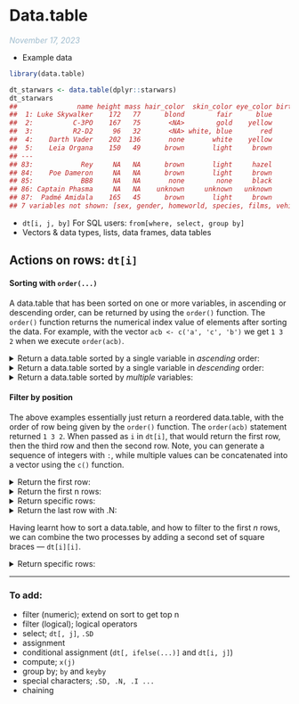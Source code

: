 Data.table
================
<em style='color:#00508060;'>November 17, 2023</em>

- Example data

``` r
library(data.table)

dt_starwars <- data.table(dplyr::starwars)
dt_starwars
##               name height mass hair_color  skin_color eye_color birth_year
##  1: Luke Skywalker    172   77      blond        fair      blue       19.0
##  2:          C-3PO    167   75       <NA>        gold    yellow      112.0
##  3:          R2-D2     96   32       <NA> white, blue       red       33.0
##  4:    Darth Vader    202  136       none       white    yellow       41.9
##  5:    Leia Organa    150   49      brown       light     brown       19.0
## ---                                                                       
## 83:            Rey     NA   NA      brown       light     hazel         NA
## 84:    Poe Dameron     NA   NA      brown       light     brown         NA
## 85:            BB8     NA   NA       none        none     black         NA
## 86: Captain Phasma     NA   NA    unknown     unknown   unknown         NA
## 87:  Padmé Amidala    165   45      brown       light     brown       46.0
## 7 variables not shown: [sex, gender, homeworld, species, films, vehicles, starships]
```

- `dt[i, j, by]` For SQL users: `from[where, select, group by]`
- Vectors & data types, lists, data frames, data tables

## Actions on rows: `dt[i]`

#### Sorting with `order(...)`

A data.table that has been sorted on one or more variables, in ascending
or descending order, can be returned by using the `order()` function.
The `order()` function returns the numerical index value of elements
after sorting the data. For example, with the vector
`acb <- c('a', 'c', 'b')` we get `1 3 2` when we execute `order(acb)`.

<details>
<summary>
Return a data.table sorted by a single variable in <em>ascending</em>
order:
</summary>

``` r
  dt_starwars[order(height)]
  ##                      name height mass hair_color  skin_color eye_color
  ##  1:                  Yoda     66   17      white       green     brown
  ##  2:         Ratts Tyerell     79   15       none  grey, blue   unknown
  ##  3: Wicket Systri Warrick     88   20      brown       brown     brown
  ##  4:              Dud Bolt     94   45       none  blue, grey    yellow
  ##  5:                 R2-D2     96   32       <NA> white, blue       red
  ## ---                                                                   
  ## 83:                  Finn     NA   NA      black        dark      dark
  ## 84:                   Rey     NA   NA      brown       light     hazel
  ## 85:           Poe Dameron     NA   NA      brown       light     brown
  ## 86:                   BB8     NA   NA       none        none     black
  ## 87:        Captain Phasma     NA   NA    unknown     unknown   unknown
  ## 8 variables not shown: [birth_year, sex, gender, homeworld, species, films, vehicles, starships]
```

</details>
<details>
<summary>
Return a data.table sorted by a single variable in <em>descending</em>
order:
</summary>

``` r
  dt_starwars[order(-height)]
  ##               name height mass hair_color skin_color eye_color birth_year
  ##  1:    Yarael Poof    264   NA       none      white    yellow         NA
  ##  2:        Tarfful    234  136      brown      brown      blue         NA
  ##  3:        Lama Su    229   88       none       grey     black         NA
  ##  4:      Chewbacca    228  112      brown    unknown      blue        200
  ##  5:   Roos Tarpals    224   82       none       grey    orange         NA
  ## ---                                                                      
  ## 83:           Finn     NA   NA      black       dark      dark         NA
  ## 84:            Rey     NA   NA      brown      light     hazel         NA
  ## 85:    Poe Dameron     NA   NA      brown      light     brown         NA
  ## 86:            BB8     NA   NA       none       none     black         NA
  ## 87: Captain Phasma     NA   NA    unknown    unknown   unknown         NA
  ## 7 variables not shown: [sex, gender, homeworld, species, films, vehicles, starships]
```

</details>
<details>
<summary>
Return a data.table sorted by <em>multiple</em> variables:
</summary>

``` r
  dt_starwars[order(sex, height)]
  ##                   name height mass hair_color skin_color eye_color birth_year
  ##  1:        Leia Organa    150   49      brown      light     brown         19
  ##  2:         Mon Mothma    150   NA     auburn       fair      blue         48
  ##  3:              Cordé    157   NA      brown      light     brown         NA
  ##  4:     Shmi Skywalker    163   NA      black       fair     brown         72
  ##  5: Beru Whitesun lars    165   75      brown      light      blue         47
  ## ---                                                                          
  ## 83:                BB8     NA   NA       none       none     black         NA
  ## 84:          Sly Moore    178   48       none       pale     white         NA
  ## 85:           Ric Olié    183   NA      brown       fair      blue         NA
  ## 86:      Quarsh Panaka    183   NA      black       dark     brown         62
  ## 87:     Captain Phasma     NA   NA    unknown    unknown   unknown         NA
  ## 7 variables not shown: [sex, gender, homeworld, species, films, vehicles, starships]
```

</details>

#### Filter by position

The above examples essentially just return a reordered data.table, with
the order of row being given by the `order()` function. The `order(acb)`
statement returned `1 3 2`. When passed as `i` in `dt[i]`, that would
return the first row, then the third row and then the second row. Note,
you can generate a sequence of integers with `:`, while multiple values
can be concatenated into a vector using the `c()` function.

<details>
<summary>
Return the first row:
</summary>

``` r
  dt_starwars[1]
  ##              name height mass hair_color skin_color eye_color birth_year  sex
  ## 1: Luke Skywalker    172   77      blond       fair      blue         19 male
  ## 6 variables not shown: [gender, homeworld, species, films, vehicles, starships]
```

</details>
<details>
<summary>
Return the first n rows:
</summary>

``` r
  dt_starwars[1:5]
  ##              name height mass hair_color  skin_color eye_color birth_year
  ## 1: Luke Skywalker    172   77      blond        fair      blue       19.0
  ## 2:          C-3PO    167   75       <NA>        gold    yellow      112.0
  ## 3:          R2-D2     96   32       <NA> white, blue       red       33.0
  ## 4:    Darth Vader    202  136       none       white    yellow       41.9
  ## 5:    Leia Organa    150   49      brown       light     brown       19.0
  ## 7 variables not shown: [sex, gender, homeworld, species, films, vehicles, starships]
```

</details>
<details>
<summary>
Return specific rows:
</summary>

``` r
  dt_starwars[c(12, 19, 22)]
  ##              name height mass   hair_color skin_color eye_color birth_year
  ## 1: Wilhuff Tarkin    180   NA auburn, grey       fair      blue         64
  ## 2:           Yoda     66   17        white      green     brown        896
  ## 3:          IG-88    200  140         none      metal       red         15
  ## 7 variables not shown: [sex, gender, homeworld, species, films, vehicles, starships]
```

</details>
<details>
<summary>
Return the last row with .N:
</summary>

This uses a data.table **special character** of `.N` which means the
number of rows in the data.table. It is equivalent to `nrow(dt)`. More
on special characters later!

``` r
  dt_starwars[.N]
  ##             name height mass hair_color skin_color eye_color birth_year    sex
  ## 1: Padmé Amidala    165   45      brown      light     brown         46 female
  ## 6 variables not shown: [gender, homeworld, species, films, vehicles, starships]
```

</details>

Having learnt how to sort a data.table, and how to filter to the first
*n* rows, we can combine the two processes by adding a second set of
square braces — `dt[i][i]`.

<details>
<summary>
Return specific rows:
</summary>

``` r
  # Top 5 tallest characters
  dt_starwars[order(-height)][1:5]
  ##            name height mass hair_color skin_color eye_color birth_year  sex
  ## 1:  Yarael Poof    264   NA       none      white    yellow         NA male
  ## 2:      Tarfful    234  136      brown      brown      blue         NA male
  ## 3:      Lama Su    229   88       none       grey     black         NA male
  ## 4:    Chewbacca    228  112      brown    unknown      blue        200 male
  ## 5: Roos Tarpals    224   82       none       grey    orange         NA male
  ## 6 variables not shown: [gender, homeworld, species, films, vehicles, starships]
```

</details>

------------------------------------------------------------------------

### To add:

- filter (numeric); extend on sort to get top n
- filter (logical); logical operators
- select; `dt[, j]`, `.SD`
- assignment
- conditional assignment (`dt[, ifelse(...)]` and `dt[i, j]`)
- compute; `x(j)`
- group by; `by` and `keyby`
- special characters; `.SD, .N, .I ...`
- chaining

<!--
&#10;
#### Subset
&#10;###### Logical/Boolean
&#10;
```r
dt_starwars[height>200]
dt_starwars[sex=='Male' & height>200]
dt_starwars[height>=200 & height<=300]
##             name height mass hair_color   skin_color     eye_color birth_year
##  1:  Darth Vader    202  136       none        white        yellow       41.9
##  2:    Chewbacca    228  112      brown      unknown          blue      200.0
##  3: Roos Tarpals    224   82       none         grey        orange         NA
##  4:   Rugor Nass    206   NA       none        green        orange         NA
##  5:  Yarael Poof    264   NA       none        white        yellow         NA
##  6:      Lama Su    229   88       none         grey         black         NA
##  7:      Taun We    213   NA       none         grey         black         NA
##  8:     Grievous    216  159       none brown, white green, yellow         NA
##  9:      Tarfful    234  136      brown        brown          blue         NA
## 10:   Tion Medon    206   80       none         grey         black         NA
## 7 variables not shown: [sex, gender, homeworld, species, films, vehicles, starships]
## Empty data.table (0 rows and 14 cols): name,height,mass,hair_color,skin_color,eye_color...
##             name height mass hair_color   skin_color     eye_color birth_year
##  1:  Darth Vader    202  136       none        white        yellow       41.9
##  2:    Chewbacca    228  112      brown      unknown          blue      200.0
##  3:        IG-88    200  140       none        metal           red       15.0
##  4: Roos Tarpals    224   82       none         grey        orange         NA
##  5:   Rugor Nass    206   NA       none        green        orange         NA
##  6:  Yarael Poof    264   NA       none        white        yellow         NA
##  7:      Lama Su    229   88       none         grey         black         NA
##  8:      Taun We    213   NA       none         grey         black         NA
##  9:     Grievous    216  159       none brown, white green, yellow         NA
## 10:      Tarfful    234  136      brown        brown          blue         NA
## 11:   Tion Medon    206   80       none         grey         black         NA
## 7 variables not shown: [sex, gender, homeworld, species, films, vehicles, starships]
```
&#10;###### Positional
&#10;
```r
dt_starwars[1]
dt_starwars[1:5]
dt_starwars[c(1, 10)]
##              name height mass hair_color skin_color eye_color birth_year  sex
## 1: Luke Skywalker    172   77      blond       fair      blue         19 male
## 6 variables not shown: [gender, homeworld, species, films, vehicles, starships]
##              name height mass hair_color  skin_color eye_color birth_year
## 1: Luke Skywalker    172   77      blond        fair      blue       19.0
## 2:          C-3PO    167   75       <NA>        gold    yellow      112.0
## 3:          R2-D2     96   32       <NA> white, blue       red       33.0
## 4:    Darth Vader    202  136       none       white    yellow       41.9
## 5:    Leia Organa    150   49      brown       light     brown       19.0
## 7 variables not shown: [sex, gender, homeworld, species, films, vehicles, starships]
##              name height mass    hair_color skin_color eye_color birth_year
## 1: Luke Skywalker    172   77         blond       fair      blue         19
## 2: Obi-Wan Kenobi    182   77 auburn, white       fair blue-gray         57
## 7 variables not shown: [sex, gender, homeworld, species, films, vehicles, starships]
```
&#10;-->
